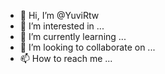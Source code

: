 - 👋 Hi, I’m @YuviRtw
- 👀 I’m interested in ...
- 🌱 I’m currently learning ...
- 💞️ I’m looking to collaborate on ...
- 📫 How to reach me ...

<!---
YuviRtw/YuviRtw is a ✨ special ✨ repository because its `README.md` (this file) appears on your GitHub profile.
You can click the Preview link to take a look at your changes.
--->
